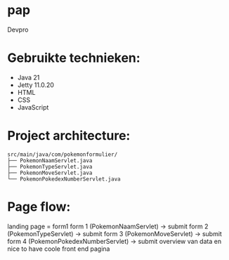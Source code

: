 # pap
Devpro

# Gebruikte technieken:
- Java 21
- Jetty 11.0.20
- HTML
- CSS
- JavaScript

# Project architecture:
```
src/main/java/com/pokemonformulier/
├── PokemonNaamServlet.java
├── PokemonTypeServlet.java
├── PokemonMoveServlet.java
└── PokemonPokedexNumberServlet.java
```

# Page flow:
landing page = form1
form 1 (PokemonNaamServlet)		-> submit
form 2 (PokemonTypeServlet)		-> submit
form 3 (PokemonMoveServlet)		-> submit
form 4 (PokemonPokedexNumberServlet)	-> submit
overview van data en nice to have coole front end pagina







